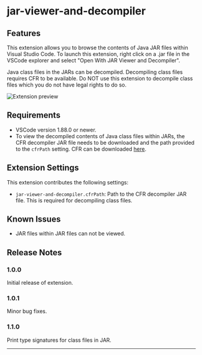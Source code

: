 # jar-viewer-and-decompiler

## Features

This extension allows you to browse the contents of Java JAR files within Visual Studio Code. To launch this extension, right click on a .jar file in the VSCode explorer and select "Open With JAR Viewer and Decompiler".

Java class files in the JARs can be decompiled. Decompiling class files requires CFR to be available. Do NOT use this extension to decompile class files which you do not have legal rights to do so.

![Extension preview](https://raw.githubusercontent.com/recursean/JAR-Viewer-and-Decompiler-VSCode-Extension/main/media/preview.gif)

## Requirements
-  VSCode version 1.88.0 or newer.
- To view the decompiled contents of Java class files within JARs, the CFR decompiler JAR file needs to be downloaded and the path provided to the `cfrPath` setting. CFR can be downloaded [here](https://www.benf.org/other/cfr/).

## Extension Settings
This extension contributes the following settings:

* `jar-viewer-and-decompiler.cfrPath`: Path to the CFR decompiler JAR file. This is required for decompiling class files.

## Known Issues

* JAR files within JAR files can not be viewed.

## Release Notes

### 1.0.0

Initial release of extension.

### 1.0.1

Minor bug fixes.

### 1.1.0

Print type signatures for class files in JAR.

---
